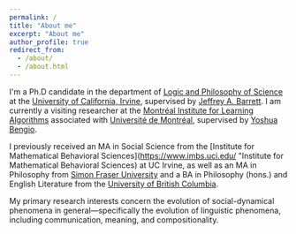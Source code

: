 ```yaml
---
permalink: /
title: "About me"
excerpt: "About me"
author_profile: true
redirect_from: 
  - /about/
  - /about.html
---
```


I'm a Ph.D candidate in the department of [Logic and Philosophy of Science](https://www.lps.uci.edu "Logic and Philosophy of Science") at the [University of California, Irvine](https://uci.edu "University of California, Irvine"), supervised by [Jeffrey A. Barrett](http://faculty.sites.uci.edu/jeffreybarrett/ "Jeffrey A. Barrett"). I am currently a visiting researcher at the [Montréal Institute for Learning Algorithms](https://mila.quebec/ "Montréal Institute for Learning Algorithms") associated with [Université de Montréal](https://www.umontreal.ca/ "Université de Montréal"), supervised by [Yoshua Bengio](http://www.iro.umontreal.ca/~bengioy/yoshua_en/ "Yoshua Bengio").

I previously received an MA in Social Science from the [Institute for Mathematical Behavioral Sciences](https://www.imbs.uci.edu/ "Institute for Mathematical Behavioral Sciences) at UC Irvine, as well as an MA in Philosophy from [Simon Fraser University](https://sfu.ca/ "Simon Fraser University") and a BA in Philosophy (hons.) and English Literature from the [University of British Columbia](https://ubc.ca/ "University of British Columbia").

My primary research interests concern the evolution of social-dynamical phenomena in general—specifically the evolution of linguistic phenomena, including communication, meaning, and compositionality. 
